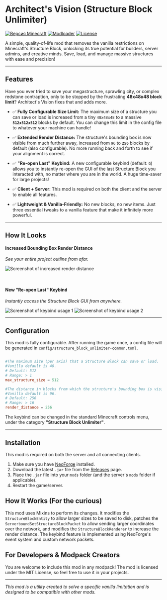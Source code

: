 # Architect's Vision (Structure Block Unlimiter)

[![Версия Minecraft](https://img.shields.io/badge/Minecraft-1.21.1-green.svg?style=for-the-badge)](https://www.minecraft.net)
[![Modloader](https://img.shields.io/badge/Modloader-NeoForge-blue.svg?style=for-the-badge)](https://neoforged.net/)
[![License](https://img.shields.io/badge/License-MIT-lightgrey.svg?style=for-the-badge)](https://opensource.org/licenses/MIT)

A simple, quality-of-life mod that removes the vanilla restrictions on Minecraft's Structure Block, unlocking its true potential for builders, server admins, and creative minds. Save, load, and manage massive structures with ease and precision!

---

## Features

Have you ever tried to save your megastructure, sprawling city, or complex redstone contraption, only to be stopped by the frustrating **48x48x48 block limit**? Architect's Vision fixes that and adds more.

-   ✅ **Fully Configurable Size Limit:** The maximum size of a structure you can save or load is increased from a tiny `48x48x48` to a massive **`512x512x512`** blocks by default. You can change this limit in the config file to whatever your machine can handle!

-   ✅ **Extended Render Distance:** The structure's bounding box is now visible from much further away, increased from `96` to **`256`** blocks by default (also configurable). No more running back and forth to see if your alignment is correct.

-   ✅ **"Re-open Last" Keybind:** A new configurable keybind (default: `G`) allows you to instantly re-open the GUI of the last Structure Block you interacted with, no matter where you are in the world. A huge time-saver for large projects!

-   ✅ **Client + Server:** This mod is required on both the client and the server to enable all features.

-   ✅ **Lightweight & Vanilla-Friendly:** No new blocks, no new items. Just three essential tweaks to a vanilla feature that make it infinitely more powerful.

---
## How It Looks

#### Increased Bounding Box Render Distance
*See your entire project outline from afar.*

![Screenshot of increased render distance](https://imgur.com/1opRaX6.png)

<br>

#### New "Re-open Last" Keybind
*Instantly access the Structure Block GUI from anywhere.*

![Screenshot of keybind usage 1](https://imgur.com/IOSaLsY.png)
![Screenshot of keybind usage 2](https://imgur.com/W2O0ATj.png)

---

## Configuration

This mod is fully configurable. After running the game once, a config file will be generated in `config/structure_block_unlimiter-common.toml`.

```toml

#The maximum size (per axis) that a Structure Block can save or load.
#Vanilla default is 48.
# Default: 512
# Range: > 1
max_structure_size = 512

#The distance in blocks from which the structure's bounding box is visible.
#Vanilla default is 96.
# Default: 256
# Range: > 16
render_distance = 256
```

The keybind can be changed in the standard Minecraft controls menu, under the category **"Structure Block Unlimiter"**.

---

## Installation

This mod is required on both the server and all connecting clients.

1.  Make sure you have [NeoForge](https://neoforged.net/) installed.
2.  Download the latest `.jar` file from the [Releases](https://github.com/your-username/your-repo/releases) page.
3.  Place the `.jar` file into your `mods` folder (and the server's `mods` folder if applicable).
4.  Restart the game/server.

## How It Works (For the curious)

This mod uses Mixins to perform its changes. It modifies the `StructureBlockEntity` to allow larger sizes to be saved to disk, patches the `ServerboundSetStructureBlockPacket` to allow sending larger coordinates over the network, and modifies the `StructureBlockRenderer` to increase the render distance. The keybind feature is implemented using NeoForge's event system and custom network packets.

## For Developers & Modpack Creators

You are welcome to include this mod in any modpack! The mod is licensed under the MIT License, so feel free to use it in your projects.

---

*This mod is a utility created to solve a specific vanilla limitation and is designed to be compatible with other mods.*